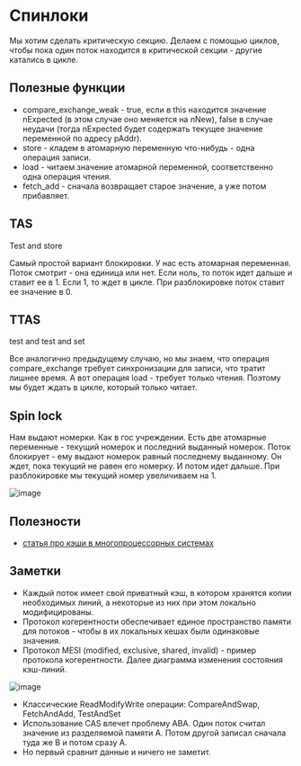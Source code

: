 # Спинлоки

Мы хотим сделать критическую секцию.
Делаем с помощью циклов, чтобы пока один поток находится в критической секции - другие катались в цикле.

## Полезные функции

* compare_exchange_weak - true, если в this находится значение nExpected (в этом случае оно меняется на nNew), false в случае неудачи (тогда nExpected будет содержать текущее значение переменной по адресу pAddr).
* store - кладем в атомарную переменную что-нибудь - одна операция записи.
* load - читаем значение атомарной переменной, соответственно одна операция чтения.
* fetch_add - сначала возвращает старое значение, а уже потом прибавляет.

## TAS

Test and store

Самый простой вариант блокировки. У нас есть атомарная переменная. Поток смотрит - она единица или нет.
Если ноль, то поток идет дальше и ставит ее в 1. Если 1, то ждет в цикле.
При разблокировке поток ставит ее значение в 0.

## TTAS

test and test and set

Все аналогично предыдущему случаю, но мы знаем, что операция compare_exchange требует синхронизации для записи, что тратит лишнее время.
А вот операция load - требует только чтения. Поэтому мы будет ждать в цикле, который только читает.

## Spin lock

Нам выдают номерки. Как в гос учреждении. Есть две атомарные переменные - текущий номерок и последний выданный номерок.
Поток блокирует - ему выдают номерок равный последнему выданному. Он ждет, пока текущий не равен его номерку. И потом идет дальше.
При разблокировке мы текущий номер увеличиваем на 1.

![image](https://user-images.githubusercontent.com/25401699/202441339-47960e2c-ca94-4f85-9a5d-9c07c8fd0ce7.png)

## Полезности

* [статья про кэши в многопроцессорных системах](https://habr.com/ru/post/183834/)

## Заметки

* Каждый поток имеет свой приватный кэш, в котором хранятся копии необходимых линий, а некоторые из них при этом локально модифицированы.
* Протокол когерентности обеспечивает единое пространство памяти для потоков - чтобы в их локальных кешах были одинаковые значения.
* Протокол MESI (modified, exclusive, shared, invalid) - пример протокола когерентности. Далее диаграмма изменения состояния кэш-линий. 

![image](https://user-images.githubusercontent.com/25401699/203031375-47b51cbb-228f-4286-817a-f6ec3d4d6249.png)

* Классические ReadModifyWrite операции: CompareAndSwap, FetchAndAdd, TestAndSet
* Использование CAS влечет проблему ABA. Один поток считал значение из разделяемой памяти A. Потом другой записал сначала туда же B и потом сразу A.
* Но первый сравнит данные и ничего не заметит.
